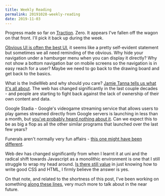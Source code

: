 ```yaml
---
title: Weekly Reading
permalink: 20191028-weekly-reading
date: 2019-11-03
---
```


Progress made so far on [Traction](https://www.goodreads.com/book/show/25768015-traction). Zero. It appears I've fallen off the wagon on that front. I'll pick it back up during the week.

[Obvious UI is often the best UI](https://medium.com/google-design/the-obvious-ui-is-often-the-best-ui-7a25597d79fd), it seems like a pretty self-evident statement but sometimes we all need reminding of the obvious. Why hide your navigation under a hamburger menu when you can display it directly? Why not show a bottom navigation bar on mobile screens so the navigation is in easy reach for a user? Maybe we need to go back to the drawing board and get back to the basics.

What is the IndieWeb and why should you care? [Jamie Tanna tells us what it's all about](https://www.jvt.me/posts/2019/10/20/indieweb-talk/). The web has changed significantly in the last couple decades - and people are starting to fight back against the lack of ownership of their own content and data.

Google Stadia - Google's videogame streaming service that allows users to play games streamed directly from Google servers is launching in less than a month, but [you've probably heard nothing about it](https://www.gamesindustry.biz/articles/2019-10-25-stadias-stealth-launch-does-not-inspire-confidence-opinion). Can we expect this to be as big a flop as all the other similar programs that launched over the last few years?

Funerals aren't normally very fun affairs - [this one might have been different](https://www.dw.com/en/german-restaurant-mistakenly-serves-cannabis-cake-at-funeral/a-51038232).

Web dev has changed significantly from when I learnt it at uni and the radical shift towards Javascript as a monolithic environment is one that I still struggle to wrap my head around. [Is there still value](https://medium.com/@mandy.michael/is-there-any-value-in-people-who-cannot-write-javascript-d0a66b16de06) in just knowing how to write good CSS and HTML, I firmly believe the answer is yes.

On that note, and related to the shortness of this post, I've been working on something [along these lines](https://www.lullabot.com/articles/decoupled-drupal-getting-started-gatsby-and-jsonapi), very much more to talk about in the near future.